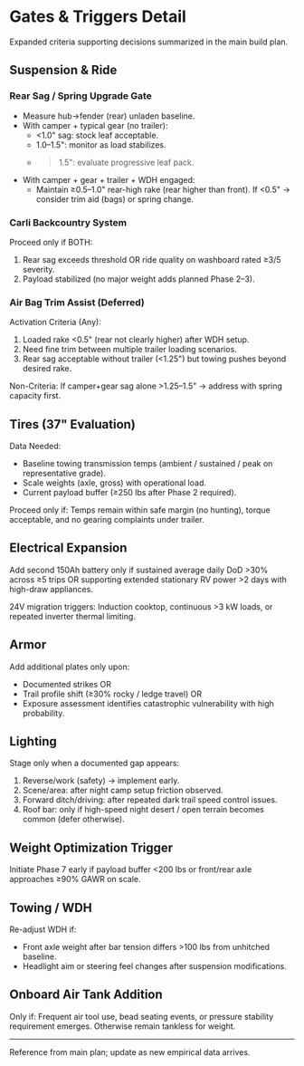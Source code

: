 # Gates & Triggers Detail

Expanded criteria supporting decisions summarized in the main build plan.

## Suspension & Ride

### Rear Sag / Spring Upgrade Gate

- Measure hub→fender (rear) unladen baseline.
- With camper + typical gear (no trailer):
  - <1.0" sag: stock leaf acceptable.
  - 1.0–1.5": monitor as load stabilizes.
  - >1.5": evaluate progressive leaf pack.
- With camper + gear + trailer + WDH engaged:
  - Maintain ≥0.5–1.0" rear-high rake (rear higher than front). If <0.5" → consider trim aid (bags) or spring change.

### Carli Backcountry System

Proceed only if BOTH:

1. Rear sag exceeds threshold OR ride quality on washboard rated ≥3/5 severity.
2. Payload stabilized (no major weight adds planned Phase 2–3).

### Air Bag Trim Assist (Deferred)

Activation Criteria (Any):

1. Loaded rake <0.5" (rear not clearly higher) after WDH setup.
2. Need fine trim between multiple trailer loading scenarios.
3. Rear sag acceptable without trailer (<1.25") but towing pushes beyond desired rake.

Non-Criteria: If camper+gear sag alone >1.25–1.5" → address with spring capacity first.

## Tires (37" Evaluation)

Data Needed:

- Baseline towing transmission temps (ambient / sustained / peak on representative grade).
- Scale weights (axle, gross) with operational load.
- Current payload buffer (≥250 lbs after Phase 2 required).

Proceed only if: Temps remain within safe margin (no hunting), torque acceptable, and no gearing complaints under trailer.

## Electrical Expansion

Add second 150Ah battery only if sustained average daily DoD >30% across ≥5 trips OR supporting extended stationary RV power >2 days with high-draw appliances.

24V migration triggers: Induction cooktop, continuous >3 kW loads, or repeated inverter thermal limiting.

## Armor

Add additional plates only upon:

- Documented strikes OR
- Trail profile shift (≥30% rocky / ledge travel) OR
- Exposure assessment identifies catastrophic vulnerability with high probability.

## Lighting

Stage only when a documented gap appears:

1. Reverse/work (safety) → implement early.
2. Scene/area: after night camp setup friction observed.
3. Forward ditch/driving: after repeated dark trail speed control issues.
4. Roof bar: only if high-speed night desert / open terrain becomes common (defer otherwise).

## Weight Optimization Trigger

Initiate Phase 7 early if payload buffer <200 lbs or front/rear axle approaches ≥90% GAWR on scale.

## Towing / WDH

Re-adjust WDH if:

- Front axle weight after bar tension differs >100 lbs from unhitched baseline.
- Headlight aim or steering feel changes after suspension modifications.

## Onboard Air Tank Addition

Only if: Frequent air tool use, bead seating events, or pressure stability requirement emerges. Otherwise remain tankless for weight.

---
Reference from main plan; update as new empirical data arrives.
